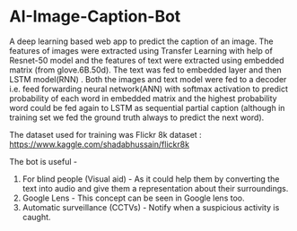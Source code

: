 # AI-Image-Caption-Bot

A deep learning based web app to predict the caption of an image. The features of images were extracted using Transfer
Learning with help of Resnet-50 model and the features of text were extracted using embedded matrix (from glove.6B.50d).
The text was fed to embedded layer and then LSTM model(RNN) . Both the images and text model were fed to a decoder i.e.
feed forwarding neural network(ANN) with softmax activation to predict probability of each word in embedded matrix and
the highest probability word could be fed again to LSTM as sequential partial caption (although in training set we fed
the ground truth always to predict the next word).

The dataset used for training was Flickr 8k dataset : https://www.kaggle.com/shadabhussain/flickr8k

The bot is useful -

1. For blind people (Visual aid) - As it could help them by converting the text into audio and give them a
   representation about their surroundings.
2. Google Lens - This concept can be seen in Google lens too.
3. Automatic surveillance (CCTVs) - Notify when a suspicious activity is caught.

